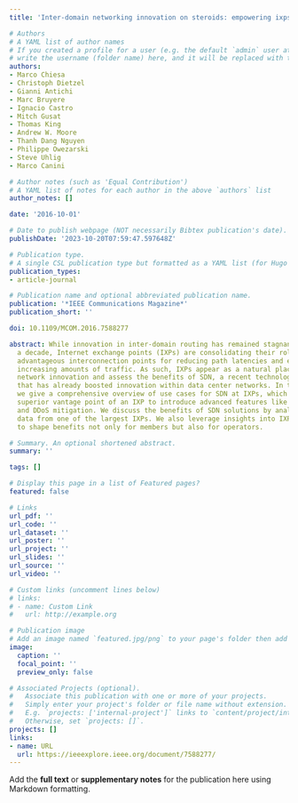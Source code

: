 ```yaml
---
title: 'Inter-domain networking innovation on steroids: empowering ixps with SDN capabilities'

# Authors
# A YAML list of author names
# If you created a profile for a user (e.g. the default `admin` user at `content/authors/admin/`), 
# write the username (folder name) here, and it will be replaced with their full name and linked to their profile.
authors:
- Marco Chiesa
- Christoph Dietzel
- Gianni Antichi
- Marc Bruyere
- Ignacio Castro
- Mitch Gusat
- Thomas King
- Andrew W. Moore
- Thanh Dang Nguyen
- Philippe Owezarski
- Steve Uhlig
- Marco Canini

# Author notes (such as 'Equal Contribution')
# A YAML list of notes for each author in the above `authors` list
author_notes: []

date: '2016-10-01'

# Date to publish webpage (NOT necessarily Bibtex publication's date).
publishDate: '2023-10-20T07:59:47.597648Z'

# Publication type.
# A single CSL publication type but formatted as a YAML list (for Hugo requirements).
publication_types:
- article-journal

# Publication name and optional abbreviated publication name.
publication: '*IEEE Communications Magazine*'
publication_short: ''

doi: 10.1109/MCOM.2016.7588277

abstract: While innovation in inter-domain routing has remained stagnant for over
  a decade, Internet exchange points (IXPs) are consolidating their role as economically
  advantageous interconnection points for reducing path latencies and exchanging ever
  increasing amounts of traffic. As such, IXPs appear as a natural place to foster
  network innovation and assess the benefits of SDN, a recent technological trend
  that has already boosted innovation within data center networks. In this article,
  we give a comprehensive overview of use cases for SDN at IXPs, which leverage the
  superior vantage point of an IXP to introduce advanced features like load balancing
  and DDoS mitigation. We discuss the benefits of SDN solutions by analyzing real-world
  data from one of the largest IXPs. We also leverage insights into IXP operations
  to shape benefits not only for members but also for operators.

# Summary. An optional shortened abstract.
summary: ''

tags: []

# Display this page in a list of Featured pages?
featured: false

# Links
url_pdf: ''
url_code: ''
url_dataset: ''
url_poster: ''
url_project: ''
url_slides: ''
url_source: ''
url_video: ''

# Custom links (uncomment lines below)
# links:
# - name: Custom Link
#   url: http://example.org

# Publication image
# Add an image named `featured.jpg/png` to your page's folder then add a caption below.
image:
  caption: ''
  focal_point: ''
  preview_only: false

# Associated Projects (optional).
#   Associate this publication with one or more of your projects.
#   Simply enter your project's folder or file name without extension.
#   E.g. `projects: ['internal-project']` links to `content/project/internal-project/index.md`.
#   Otherwise, set `projects: []`.
projects: []
links:
- name: URL
  url: https://ieeexplore.ieee.org/document/7588277/
---
```


Add the **full text** or **supplementary notes** for the publication here using Markdown formatting.

